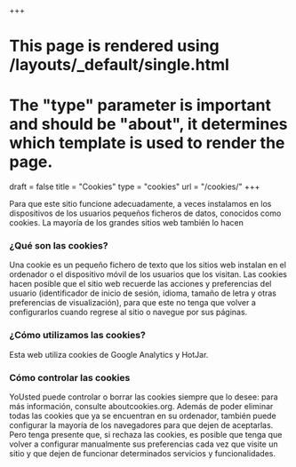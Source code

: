 +++
# This page is rendered using /layouts/_default/single.html
# The "type" parameter is important and should be "about", it determines which template is used to render the page.
draft	= false
title	= "Cookies"
type	= "cookies"
url		= "/cookies/"
+++

Para que este sitio funcione adecuadamente, a veces instalamos en los dispositivos de los usuarios pequeños ficheros de datos, conocidos como cookies. La mayoría de los grandes sitios web también lo hacen

### ¿Qué son las cookies?
Una cookie es un pequeño fichero de texto que los sitios web instalan en el ordenador o el dispositivo móvil de los usuarios que los visitan. Las cookies hacen posible que el sitio web recuerde las acciones y preferencias del usuario (identificador de inicio de sesión, idioma, tamaño de letra y otras preferencias de visualización), para que este no tenga que volver a configurarlos cuando regrese al sitio o navegue por sus páginas. 

### ¿Cómo utilizamos las cookies?

Esta web utiliza cookies de Google Analytics y HotJar.

### Cómo controlar las cookies

YoUsted puede controlar o borrar las cookies siempre que lo desee: para más información, consulte aboutcookies.org.  Además de poder eliminar todas las cookies que ya se encuentran en su ordenador, también puede configurar la mayoría de los navegadores para que dejen de aceptarlas. Pero tenga presente que, si rechaza las cookies, es posible que tenga que volver a configurar manualmente sus preferencias cada vez que visite un sitio y que dejen de funcionar determinados servicios y funcionalidades.